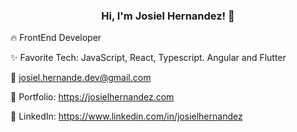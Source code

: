 
<p align="center">


  
 <h3 align="center"> Hi, I'm Josiel Hernandez! 👋 </h3>

  🔥 FrontEnd Developer

  ✨ Favorite Tech: JavaScript, React, Typescript. Angular and Flutter
  
  📧 josiel.hernande.dev@gmail.com

  🎨 Portfolio: <a href="https://josielhernandez.com" target="_blank">https://josielhernandez.com</a>
  
  💼 LinkedIn: <a href="https://www.linkedin.com/in/josielhernandez" target="_blank">https://www.linkedin.com/in/josielhernandez</a>
</p>
<!---
JosielHernandezDev/JosielHernandezDev is a ✨ special ✨ repository because its `README.md` (this file) appears on your GitHub profile.
You can click the Preview link to take a look at your changes.
--->
